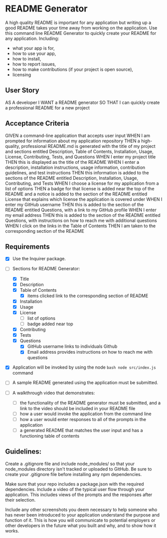 # README Generator

A high quality README is important for any application but writing up a good README takes your time away from working on the application. Use this command line README Generator to quickly create your README for any application. Including:
- what your app is for, 
- how to use your app, 
- how to install, 
- how to report issues, 
- how to make contributions (if your project is open source),
- licensing



## User Story
AS A developer
I WANT a README generator
SO THAT I can quickly create a professional README for a new project

## Acceptance Criteria
GIVEN a command-line application that accepts user input
WHEN I am prompted for information about my application repository
THEN a high-quality, professional README.md is generated with the title of my project and sections entitled Description, Table of Contents, Installation, Usage, License, Contributing, Tests, and Questions
WHEN I enter my project title
THEN this is displayed as the title of the README
WHEN I enter a description, installation instructions, usage information, contribution guidelines, and test instructions
THEN this information is added to the sections of the README entitled Description, Installation, Usage, Contributing, and Tests
WHEN I choose a license for my application from a list of options
THEN a badge for that license is added near the top of the README and a notice is added to the section of the README entitled License that explains which license the application is covered under
WHEN I enter my GitHub username
THEN this is added to the section of the README entitled Questions, with a link to my GitHub profile
WHEN I enter my email address
THEN this is added to the section of the README entitled Questions, with instructions on how to reach me with additional questions
WHEN I click on the links in the Table of Contents
THEN I am taken to the corresponding section of the README

## Requirements
  - [x] Use the Inquirer package.

  - [ ] Sections for README Generator:
    - [x] Title
    - [x] Description
    - [x] Table of Contents
      - [x] items clicked link to the corresponding section of README
    - [x] Installation
    - [x] Usage
    - [x] License
      - [ ] list of options
      - [ ] badge added near top
    - [x] Contributing
    - [x] Tests
    - [x] Questions
      - [x] GitHub username links to individuals Github
      - [x] Email address provides instructions on how to reach me with questions

  - [x] Application will be invoked by using the node ```bash node src/index.js ``` command
  - [ ] A sample README generated using the application must be submitted.
  - [ ] A walkthrough video that demonstrates: 
    - [ ] the functionality of the README generator must be submitted, and a link to the video should be included in your README file
    - [ ] how a user would invoke the application from the command line
    - [ ] how a user would enter responses to all of the prompts in the application
    - [ ] a generated README that matches the user input and has a functioning table of contents

## Guidelines:
 Create a .gitignore file and include node_modules/ so that your node_modules directory isn't tracked or uploaded to GitHub. Be sure to create your .gitignore file before installing any npm dependencies.

 Make sure that your repo includes a package.json with the required dependencies.
 Include a video of the typical user flow through your application. This includes views of the prompts and the responses after their selection.
 
 Include any other screenshots you deem necessary to help someone who has never been introduced to your application understand the purpose and function of it. This is how you will communicate to potential employers or other developers in the future what you built and why, and to show how it works.

